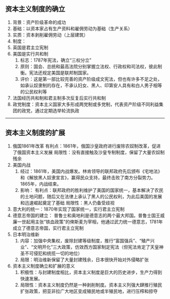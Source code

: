 ## 资本主义制度的确立
1. 背景：资产阶级革命的成功
2. 基础：以资本家占有生产资料和雇佣劳动为基础（生产关系）
3. 实质：资本剥削雇佣劳动（上层建筑）
4. 制度：
1. 英国是君主立宪制
2. 美国是实行共和制
	1. 标志：1787年宪法，确立“三权分立”
	2. 原则：国会、总统和最高法院分别掌握立法权、行政权和司法权，彼此制衡。宪法还规定美国是联邦制国家。
	3. 评价：这是第一部比较完善的资产阶级成文宪法，但也有许多不足之处，如承认奴隶制的存在，不承认妇女、黑人、印第安人具有和白人男子相等的公民权利等
3. 法国经历共和制和君主制多次反复后实行共和制
4. 政党制度：资本主义国家大多形成两党制或多党制，代表资产阶级不同利益集团的政党，通过定期选举轮流执政
---
## 资本主义制度的扩展
1. 俄国1861年改革
	有利点：1861年，俄国沙皇政府进行废除农奴制改革，促进了俄国资本主义发展
	局限性：没有直接触及沙皇专制制度，保留了大量农奴制残余
2. 美国内战
	1. 经过：1861年，美国内战爆发。林肯领导的联邦政府先后颁布《宅地法》和《解放黑人奴隶宣言》，赢得民众支持，最终击败了南方分裂势力。1865年，内战结束。
	2. 影响：
		有利点：联邦政府的胜利维护了美国的国家统一，基本解决了农民的土地问题，随后又在法律上承认了黑人的公民权利，为此后美国的发展和迅速崛起奠定了基础
		局限性：黑人仍备受歧视
3. 意大利的统一：1870年实现了国家统一，实行君主立宪制
4. 德意志帝国的建立：
	普鲁士和奥地利是德意志的两个最大邦国。普鲁士国王威廉一世起用主张“铁血政策”的俾斯麦为宰相，他通过武力统一德意志，1781年成立了德意志帝国，实行君主立宪制
5. 日本明治维新
	1. 内容：加强中央集权，废除封建等级制度，推行“富国强兵”、“殖产兴业”、“文明开化”三大政策，仿效西方国家制定宪法（但宪法肯定了天皇神圣不可侵犯和统揽一切的地位）
	2. 局限：明治维新保留了大量封建残余，日本很快开始对外侵略扩张
6. 资本主义制度确立和扩展的意义
	1. 积极性：与封建制度相比，资本主义制度是巨大的历史进步，生产力得到快速发展。
	2. 局限性：资本主义制度仍然是一种剥削制度。资本主义列强大肆推行殖民扩张政策，把亚非拉广大地区变成殖民地或半殖民地，进行压榨和掠夺